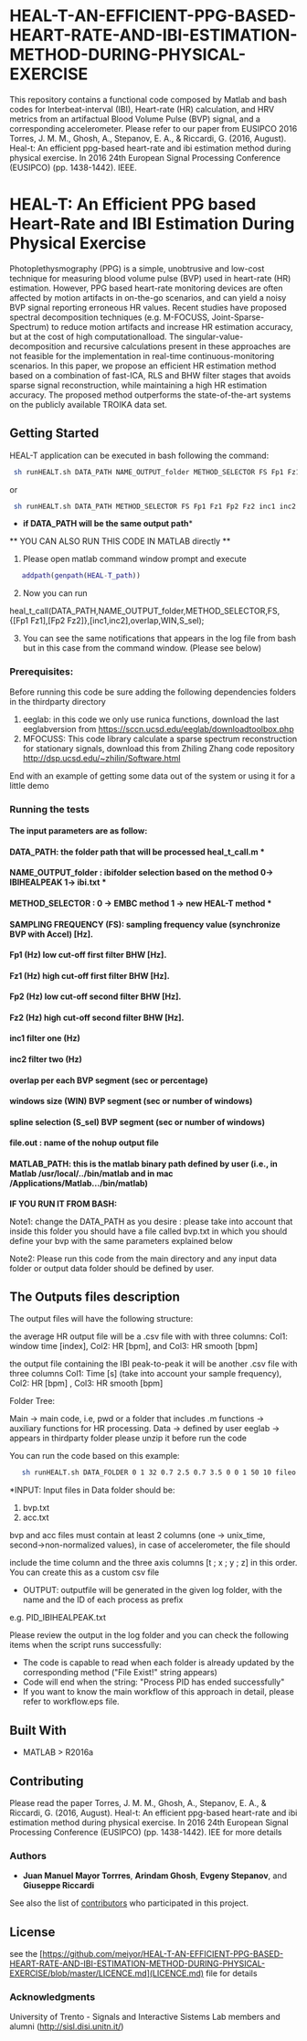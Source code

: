 # HEAL-T-AN-EFFICIENT-PPG-BASED-HEART-RATE-AND-IBI-ESTIMATION-METHOD-DURING-PHYSICAL-EXERCISE
This repository contains a functional code composed by Matlab and bash codes for Interbeat-interval (IBI), Heart-rate (HR) calculation, and HRV metrics from an artifactual Blood Volume Pulse (BVP) signal,  and a corresponding accelerometer. Please refer to our paper from EUSIPCO 2016 Torres, J. M. M., Ghosh, A., Stepanov, E. A., &amp; Riccardi, G. (2016, August). Heal-t: An efficient ppg-based heart-rate and ibi estimation method during physical exercise. In 2016 24th European Signal Processing Conference (EUSIPCO) (pp. 1438-1442). IEEE.

# HEAL-T: An Efficient PPG based Heart-Rate and IBI Estimation During Physical Exercise

Photoplethysmography (PPG) is a simple, unobtrusive and low-cost technique for measuring blood volume pulse (BVP) used in heart-rate (HR) estimation. However, PPG based
heart-rate monitoring devices are often affected by motion artifacts in on-the-go scenarios, and can yield a noisy BVP signal reporting erroneous HR values. Recent studies have proposed spectral decomposition techniques (e.g. M-FOCUSS,  Joint-Sparse-Spectrum) to reduce motion artifacts and increase
HR estimation accuracy, but at the cost of high computationalload. The singular-value-decomposition and recursive calculations present in these approaches are not feasible for the implementation in real-time continuous-monitoring scenarios. In
this paper, we propose an efficient HR estimation method based on a combination of fast-ICA, RLS and BHW filter stages that avoids sparse signal reconstruction, while maintaining a high HR estimation accuracy. The proposed method outperforms
the state-of-the-art systems on the publicly available TROIKA data set.

## Getting Started

HEAL-T application can be executed  in bash following the command:
```bash
 sh runHEALT.sh DATA_PATH NAME_OUTPUT_folder METHOD_SELECTOR FS Fp1 Fz1 Fp2 Fz2 inc1 inc2 overlap WIN S_sel fileo.out MATLAB_PATH
```
or
```bash
 sh runHEALT.sh DATA_PATH METHOD_SELECTOR FS Fp1 Fz1 Fp2 Fz2 inc1 inc2 overlap WIN S_sel fileo.out MATLAB_PATH
```
- **if DATA_PATH will be the same output path***

** YOU CAN ALSO RUN THIS CODE IN MATLAB directly **

1) Please open matlab command window prompt and execute

```matlab
   addpath(genpath(HEAL-T_path))
```

2) Now you can run

heal_t_call(DATA_PATH,NAME_OUTPUT_folder,METHOD_SELECTOR,FS,{[Fp1 Fz1],[Fp2 Fz2]},[inc1,inc2],overlap,WIN,S_sel);

3) You can see the same notifications that appears in the log file from bash but in this case from the command window. (Please see below)


### Prerequisites:

Before running this code be sure adding the following dependencies folders in the thirdparty directory

1) eeglab: in this code we only use runica functions, download the last eeglabversion from https://sccn.ucsd.edu/eeglab/downloadtoolbox.php
2) MFOCUSS: This code library calculate a sparse spectrum reconstruction for stationary signals, download this from Zhiling Zhang code repository http://dsp.ucsd.edu/~zhilin/Software.html



End with an example of getting some data out of the system or using it for a little demo

### Running the tests

#### The input parameters are as follow:

#### DATA_PATH: the folder path that will be processed heal_t_call.m *

#### NAME_OUTPUT_folder : ibifolder selection based on the method 0-> IBIHEALPEAK 1-> ibi.txt *

#### METHOD_SELECTOR : 0 -> EMBC method 1 -> new HEAL-T method *        

#### SAMPLING FREQUENCY (FS): sampling frequency value (synchronize BVP with Accel) [Hz].

#### Fp1 (Hz) low cut-off first filter BHW [Hz].

#### Fz1 (Hz) high cut-off first filter BHW [Hz]. 

#### Fp2 (Hz) low cut-off second filter BHW [Hz].

#### Fz2 (Hz) high cut-off second filter BHW [Hz].      

#### inc1 filter one (Hz)

#### inc2 filter two (Hz)

#### overlap per each BVP segment (sec or percentage)

#### windows size (WIN) BVP segment (sec or number of windows)

#### spline selection (S_sel) BVP segment (sec or number of windows)

#### file.out : name of the nohup output file

#### MATLAB_PATH: this is the matlab binary path defined by user (i.e., in Matlab /usr/local/../bin/matlab and in mac /Applications/Matlab.../bin/matlab)

__IF YOU RUN IT FROM BASH:__

Note1: change the DATA_PATH as you desire : please take into account that inside this folder you should have a file called bvp.txt in which you should define your bvp with the same parameters explained below

Note2: Please run this code from the main directory and any input data folder or output data folder should be defined by user.

## The Outputs files description

The output files will have the following structure:

the average HR output file will be a .csv file with with three columns: Col1: window time [index], Col2: HR [bpm], and Col3: HR smooth [bpm]

the output file containing the IBI peak-to-peak it will be another .csv file with three columns Col1: Time [s] (take into account your sample frequency), Col2: HR [bpm] , Col3: HR smooth [bpm]

Folder Tree:

Main -> main code, i.e, pwd or a folder that includes .m
functions -> auxiliary functions for HR processing.
Data -> defined by user
eeglab -> appears in thirdparty folder please unzip it before run the code

You can run the code based on this example:
```bash 
   sh runHEALT.sh DATA_FOLDER 0 1 32 0.7 2.5 0.7 3.5 0 0 1 50 10 fileo.out MATLAB_PATH
```

*INPUT: Input files in Data folder should be:

1. bvp.txt
2. acc.txt

bvp and acc files must contain at least 2 columns (one -> unix_time, second->non-normalized values), in case of accelerometer, the file should

include the time column and the three axis columns [t ; x ; y ; z] in this order. You can create this as a custom csv file 

* OUTPUT: outputfile will be generated in the given log folder, with the name and the ID of each process as prefix

e.g. PID_IBIHEALPEAK.txt

Please review the output in the log folder and you can check the following items when the script runs successfully:

* The code is capable to read when each folder is already updated by the corresponding method ("File Exist!" string appears)
* Code will end when the string: "Process PID has ended successfully" 
* If you want to know the main workflow of this approach in detail, please refer to workflow.eps file.


## Built With

* MATLAB > R2016a

## Contributing

Please read the paper Torres, J. M. M., Ghosh, A., Stepanov, E. A., & Riccardi, G. (2016, August). Heal-t: An efficient ppg-based heart-rate and ibi estimation method during physical exercise. In 2016 24th European Signal Processing Conference (EUSIPCO) (pp. 1438-1442). IEE for more details

### Authors

* **Juan Manuel Mayor Torrres**, **Arindam Ghosh**, **Evgeny Stepanov**, and **Giuseppe Riccardi**

See also the list of [contributors](https://github.com/your/project/contributors) who participated in this project.

## License

see the [https://github.com/meiyor/HEAL-T-AN-EFFICIENT-PPG-BASED-HEART-RATE-AND-IBI-ESTIMATION-METHOD-DURING-PHYSICAL-EXERCISE/blob/master/LICENCE.md](LICENCE.md) file for details

### Acknowledgments

University of Trento - Signals and Interactive Sistems Lab members and alumni (http://sisl.disi.unitn.it/)
